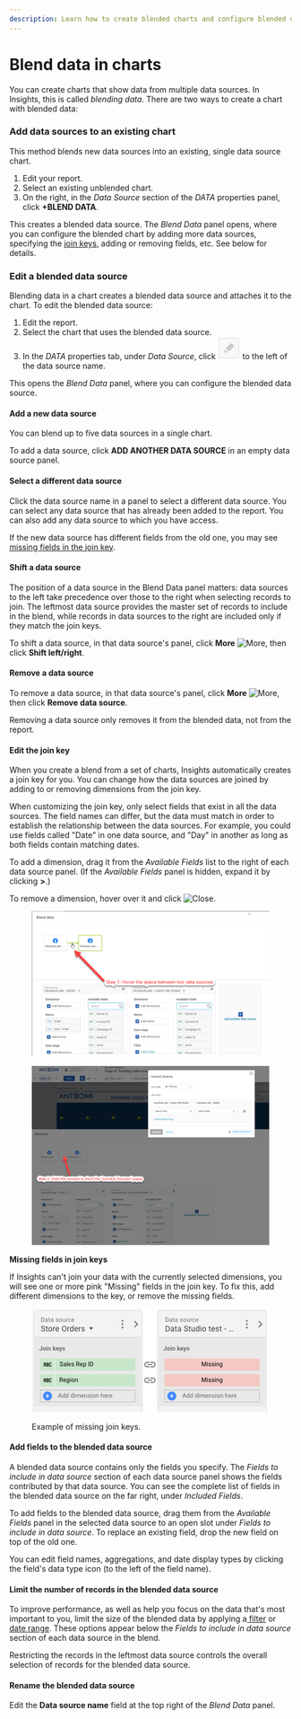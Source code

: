 ```yaml
---
description: Learn how to create blended charts and configure blended data sources.
---
```


# Blend data in charts

You can create charts that show data from multiple data sources. In Insights, this is called _blending data_. There are two ways to create a chart with blended data:

### Add data sources to an existing chart <a href="#add-data-sources-to-an-existing-chart" id="add-data-sources-to-an-existing-chart"></a>

This method blends new data sources into an existing, single data source chart.

1. Edit your report.
2. Select an existing unblended chart.
3. On the right, in the _Data Source_ section of the _DATA_ properties panel, click **+BLEND DATA**.

This creates a blended data source. The _Blend Data_ panel opens, where you can configure the blended chart by adding more data sources, specifying the [join keys](https://support.google.com/datastudio/answer/9194315), adding or removing fields, etc. See below for details.

### Edit a blended data source <a href="#edit-a-blended-data-source" id="edit-a-blended-data-source"></a>

Blending data in a chart creates a blended data source and attaches it to the chart. To edit the blended data source:

1. Edit the report.
2. Select the chart that uses the blended data source.
3. In the _DATA_ properties tab, under _Data Source_, click <img src="../../../.gitbook/assets/image (2401).png" alt="" data-size="line"> to the left of the data source name.

This opens the _Blend Data_ panel, where you can configure the blended data source.

#### Add a new data source <a href="#add-a-new-data-source" id="add-a-new-data-source"></a>

You can blend up to five data sources in a single chart.

To add a data source, click **ADD ANOTHER DATA SOURCE** in an empty data source panel.

#### Select a different data source <a href="#select-a-different-data-source" id="select-a-different-data-source"></a>

Click the data source name in a panel to select a different data source. You can select any data source that has already been added to the report. You can also add any data source to which you have access.

If the new data source has different fields from the old one, you may see [missing fields in the join key](https://support.google.com/datastudio/answer/9061421?hl=en\&ref_topic=9061419#missing-fields-in-join-keys).

#### Shift a data source <a href="#shift-a-data-source" id="shift-a-data-source"></a>

The position of a data source in the Blend Data panel matters: data sources to the left take precedence over those to the right when selecting records to join. The leftmost data source provides the master set of records to include in the blend, while records in data sources to the right are included only if they match the join keys.

To shift a data source, in that data source's panel, click **More** <img src="https://lh3.googleusercontent.com/oLoRPrHJd7m46sWijX6zBWnEnfslP62AxJSwt5Nj0bNbpaYHz2pyscExleiofsH2kQ=h36" alt="More" data-size="line">, then click **Shift left/right**.

#### Remove a data source <a href="#remove-a-data-source" id="remove-a-data-source"></a>

To remove a data source, in that data source's panel, click **More** <img src="https://lh3.googleusercontent.com/oLoRPrHJd7m46sWijX6zBWnEnfslP62AxJSwt5Nj0bNbpaYHz2pyscExleiofsH2kQ=h36" alt="More" data-size="line">, then click **Remove data source**.

Removing a data source only removes it from the blended data, not from the report.

#### Edit the join key <a href="#edit-the-join-key" id="edit-the-join-key"></a>

When you create a blend from a set of charts, Insights automatically creates a join key for you. You can change how the data sources are joined by adding to or removing dimensions from the join key.

When customizing the join key, only select fields that exist in all the data sources. The field names can differ, but the data must match in order to establish the relationship between the data sources. For example, you could use fields called "Date" in one data source, and "Day" in another as long as both fields contain matching dates.

To add a dimension, drag it from the _Available Fields_ list to the right of each data source panel. (If the _Available Fields_ panel is hidden, expand it by clicking **>**.)

To remove a dimension, hover over it and click ![Close](https://lh3.googleusercontent.com/BI114XQ7VNuh_Sl-WpTcIozPJM0D4I8lBRsd7us-kLUr1VxBiGFZCDr6K6q84MgNQuI=w18).

<figure><img src="../../../.gitbook/assets/image (621).png" alt=""><figcaption></figcaption></figure>

<figure><img src="../../../.gitbook/assets/image (626).png" alt=""><figcaption></figcaption></figure>

**Missing fields in join keys**

If Insights can't join your data with the currently selected dimensions, you will see one or more pink "Missing" fields in the join key. To fix this, add different dimensions to the key, or remove the missing fields.

<figure><img src="../../../.gitbook/assets/image (1696).png" alt=""><figcaption><p>Example of missing join keys.</p></figcaption></figure>

#### Add fields to the blended data source <a href="#add-fields-to-the-blended-data-source" id="add-fields-to-the-blended-data-source"></a>

A blended data source contains only the fields you specify. The _Fields to include in data source_ section of each data source panel shows the fields contributed by that data source. You can see the complete list of fields in the blended data source on the far right, under _Included Fields_.

To add fields to the blended data source, drag them from the _Available Fields_ panel in the selected data source to an open slot under _Fields to include in data source_. To replace an existing field, drop the new field on top of the old one.

You can edit field names, aggregations, and date display types by clicking the field's data type icon (to the left of the field name).

#### Limit the number of records in the blended data source <a href="#limit-the-number-of-records-in-the-blended-data-source" id="limit-the-number-of-records-in-the-blended-data-source"></a>

To improve performance, as well as help you focus on the data that's most important to you, limit the size of the blended data by applying a[ filter](broken-reference) or [date range](broken-reference). These options appear below the _Fields to include in data source_ section of each data source in the blend.&#x20;

Restricting the records in the leftmost data source controls the overall selection of records for the blended data source.

#### Rename the blended data source <a href="#rename-the-blended-data-source" id="rename-the-blended-data-source"></a>

Edit the **Data source name** field at the top right of the _Blend Data_ panel.

